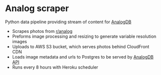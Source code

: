 # Analog scraper

Python data pipeline providing stream of content for [AnalogDB](https://analogdb.herokuapp.com/) 

* Scrapes photos from [r/analog](https://www.reddit.com/r/analog/)
* Preforms image processing and resizing to generate variable resolution images
* Uploads to AWS S3 bucket, which serves photos behind CloudFront CDN
* Loads image metadata and urls to Postgres to be served by [AnalogDB API](https://github.com/evanofslack/analogdb)
* Runs every 8 hours with Heroku scheduler


